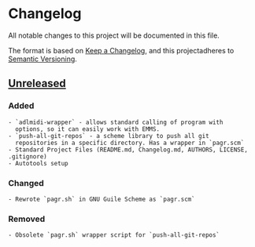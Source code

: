 # Changelog
All notable changes to this project will be documented in this file.

The format is based on [Keep a Changelog](https://keepachangelog.com/en/1.0.0/),
and this projectadheres to [Semantic Versioning](https://semver.org/spec/v2.0.0.html).

## [Unreleased]
### Added
    - `adlmidi-wrapper` - allows standard calling of program with
      options, so it can easily work with EMMS.
    - `push-all-git-repos` - a scheme library to push all git
      repositories in a specific directory. Has a wrapper in `pagr.scm`
    - Standard Project Files (README.md, Changelog.md, AUTHORS, LICENSE, .gitignore)
    - Autotools setup
### Changed
    - Rewrote `pagr.sh` in GNU Guile Scheme as `pagr.scm`
### Removed
    - Obsolete `pagr.sh` wrapper script for `push-all-git-repos`

[Unreleased]: https://git.sr.ht/~yewscion/yewscion-scripts/log

